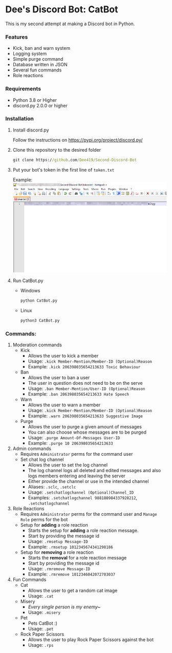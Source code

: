 # Dee's Discord Bot: CatBot
This is my second attempt at making a Discord bot in Python.

### Features
- Kick, ban and warn system
- Logging system
- Simple purge command
- Database written in JSON
- Several fun commands
- Role reactions

### Requirements
- Python 3.8 or Higher
- discord.py 2.0.0 or higher

### Installation
1. Install discord.py

   Follow the instructions on https://pypi.org/project/discord.py/
2. Clone this repository to the desired folder
   ```cmd
   git clone https://github.com/Dee419/Second-Discord-Bot
   ```
3. Put your bot's token in the first line of `token.txt`

   Example:
   ![This is an image](README_Images/token_example.png)

4. Run CatBot.py
   - Windows
     ```cmd
     python CatBot.py
     ```
   - Linux
     ```bash
     python3 CatBot.py
     ```

### Commands:
1. Moderation commands
   - Kick
     - Allows the user to kick a member
     - Usage: `.kick Member-Mention/Member-ID (Optional)Reason`
     - Example: `.kick 206398035654213633 Toxic Behaviour`
   - Ban
     - Allows the user to ban a user
     - The user in question does not need to be on the serve
     - Usage: `.ban Member-Mention/User-ID (Optional)Reason`
     - Example: `.ban 206398035654213633 Hate Speech`
   - Warn
     - Allows the user to warn a member
     - Usage: `.kick Member-Mention/Member-ID (Optional)Reason`
     - Example: `.warn 206398035654213633 Suggestive Image`
   - Purge
     - Allows the user to purge a given amount of messages
     - You can also choose whose messages are to be purged
     - Usage: `.purge Amount-Of-Messages User-ID`
     - Example: `.purge 10 206398035654213633`
2. Admin commands
   - Requires `Administrator` perms for the command user
   - Set chat log channel
     - Allows the user to set the log channel
     - The log channel logs all deleted and edited messages and also logs members entering and leaving the server
     - Either provide the channel or use in the intended channel
     - Aliases: `.sclc`, `.setclc`
     - Usage: `.setchatlogchannel (Optional)Channel_ID`
     - Examples: `.setchatlogchannel 988180984337928212`, `.setchatlogchannel`
3. Role Reactions
   - Requires `Administrator` perms for the command user and `Manage Role` perms for the bot
   - Setup for **adding** a role reaction
     - Starts the setup for **adding** a role reaction message.
     - Start by providing the message id
     - Usage: `.rmsetup Message-ID`
     - Example: `.rmsetup 1012345674341298186`
   - Setup for **removing** a role reaction
     - Starts the **removal** for a role reaction message
     - Start by providing the message id
     - Usage: `.rmremove Message-ID`
     - Example: `.rmremove 1012346042072703037`
4. Fun Commands
   - Cat
     - Allows the user to get a random cat image
     - Usage: `.cat`
   - Misery
     - *Every single person is my enemy~*
     - Usage: `.misery`
   - Pet
     - Pets CatBot :)
     - Usage: `.pet`
   - Rock Paper Scissors
     - Allows the user to play Rock Paper Scissors against the bot
     - Usage: `.rps`
